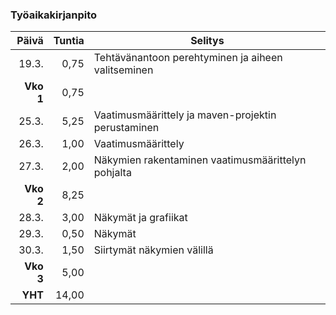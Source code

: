 ### Työaikakirjanpito

|Päivä    |Tuntia |Selitys                                                     |
|--------:|------:|------------------------------------------------------------|
|19.3.    |0,75   |Tehtävänantoon perehtyminen ja aiheen valitseminen          |
|**Vko 1**|0,75   |                                                            |
|25.3.    |5,25   |Vaatimusmäärittely ja maven-projektin perustaminen          |
|26.3.    |1,00   |Vaatimusmäärittely                                          |
|27.3.    |2,00   |Näkymien rakentaminen vaatimusmäärittelyn pohjalta          |
|**Vko 2**|8,25   |                                                            |
|28.3.    |3,00   |Näkymät ja grafiikat                                        |
|29.3.    |0,50   |Näkymät                                                     |
|30.3.    |1,50   |Siirtymät näkymien välillä                                  |
|**Vko 3**|5,00   |                                                            |
|**YHT**  |14,00  |                                                            |
